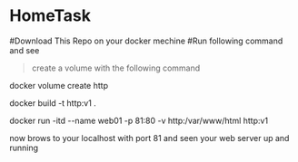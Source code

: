 # HomeTask
#Download This Repo on your docker mechine 
#Run following command and see 

> create a volume with the following command 


docker volume create http


docker build -t http:v1 .


docker run -itd --name web01 -p 81:80 -v http:/var/www/html http:v1


now brows to your localhost with port 81 and seen your web server up and running
